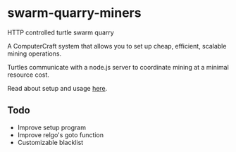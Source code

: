 # swarm-quarry-miners
HTTP controlled turtle swarm quarry

A ComputerCraft system that allows you to set up cheap, efficient, scalable mining operations.

Turtles communicate with a node.js server to coordinate mining at a minimal resource cost.

Read about setup and usage [here](http://www.computercraft.info/forums2/index.php?/topic/25138-nodequarry-a-cheap-scalable-web-based-turtle-quarry/).

## Todo
* Improve setup program
* Improve relgo's goto function
* Customizable blacklist
